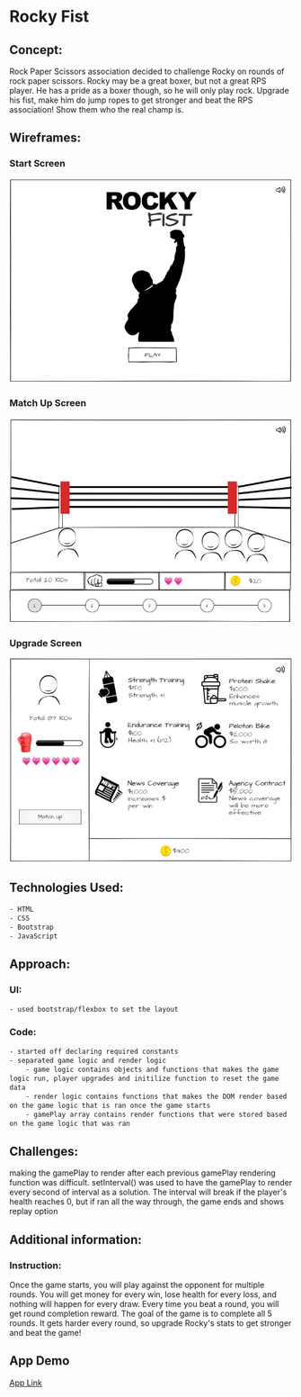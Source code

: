 # Rocky Fist

## Concept:

Rock Paper Scissors association decided to challenge Rocky on rounds of rock paper scissors. Rocky may be a great boxer, but not a great RPS player. He has a pride as a boxer though, so he will only play rock. Upgrade his fist, make him do jump ropes to get stronger and beat the RPS association! Show them who the real champ is.

## Wireframes:

### Start Screen

![Start Screen](img/wireframe1.JPG)

### Match Up Screen

![Match Up Screen](img/wireframe2.JPG)

### Upgrade Screen

![Upgrade Screen](img/wireframe3.JPG)

## Technologies Used:

    - HTML
    - CSS
    - Bootstrap
    - JavaScript

## Approach:

### UI:

    - used bootstrap/flexbox to set the layout

### Code:

    - started off declaring required constants
    - separated game logic and render logic
        - game logic contains objects and functions that makes the game logic run, player upgrades and initilize function to reset the game data
        - render logic contains functions that makes the DOM render based on the game logic that is ran once the game starts
        - gamePlay array contains render functions that were stored based on the game logic that was ran

## Challenges:

making the gamePlay to render after each previous gamePlay rendering function was difficult. setInterval() was used to have the gamePlay to render every second of interval as a solution. The interval will break if the player's health reaches 0, but if ran all the way through, the game ends and shows replay option

## Additional information:

### Instruction:

Once the game starts, you will play against the opponent for multiple rounds. You will get money for every win, lose health for every loss, and nothing will happen for every draw. Every time you beat a round, you will get round completion reward. The goal of the game is to complete all 5 rounds. It gets harder every round, so upgrade Rocky's stats to get stronger and beat the game!

## App Demo

[App Link](https://chuckchoiboi.github.io/rocky-fist/)

